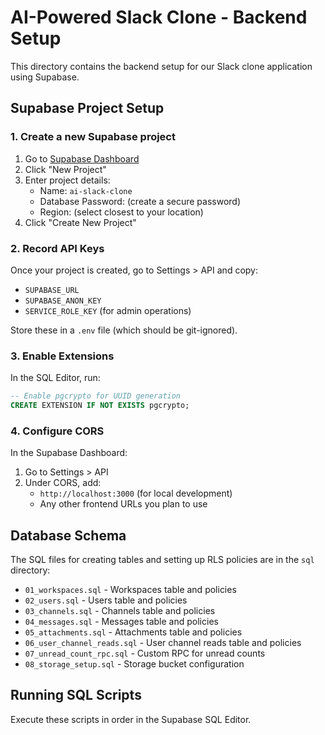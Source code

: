 # AI-Powered Slack Clone - Backend Setup

This directory contains the backend setup for our Slack clone application using Supabase.

## Supabase Project Setup

### 1. Create a new Supabase project
1. Go to [Supabase Dashboard](https://app.supabase.io/)
2. Click "New Project"
3. Enter project details:
   - Name: `ai-slack-clone`
   - Database Password: (create a secure password)
   - Region: (select closest to your location)
4. Click "Create New Project"

### 2. Record API Keys
Once your project is created, go to Settings > API and copy:
- `SUPABASE_URL`
- `SUPABASE_ANON_KEY`
- `SERVICE_ROLE_KEY` (for admin operations)

Store these in a `.env` file (which should be git-ignored).

### 3. Enable Extensions
In the SQL Editor, run:
```sql
-- Enable pgcrypto for UUID generation
CREATE EXTENSION IF NOT EXISTS pgcrypto;
```

### 4. Configure CORS
In the Supabase Dashboard:
1. Go to Settings > API
2. Under CORS, add:
   - `http://localhost:3000` (for local development)
   - Any other frontend URLs you plan to use

## Database Schema
The SQL files for creating tables and setting up RLS policies are in the `sql` directory:

- `01_workspaces.sql` - Workspaces table and policies
- `02_users.sql` - Users table and policies
- `03_channels.sql` - Channels table and policies
- `04_messages.sql` - Messages table and policies
- `05_attachments.sql` - Attachments table and policies
- `06_user_channel_reads.sql` - User channel reads table and policies
- `07_unread_count_rpc.sql` - Custom RPC for unread counts
- `08_storage_setup.sql` - Storage bucket configuration

## Running SQL Scripts
Execute these scripts in order in the Supabase SQL Editor. 